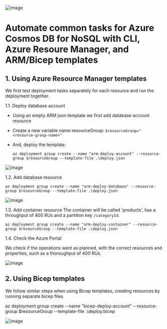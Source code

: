 ![image](https://github.com/ZCHAnalytics/Microsoft-Challenge-data-skills/assets/146954022/cf3a6cf2-a806-4f51-9fba-77ba35d8d19a)

# Automate common tasks for Azure Cosmos DB for NoSQL with CLI, Azure Resoure Manager, and ARM/Bicep templates

## 1. Using Azure Resource Manager templates

We first test deployment tasks separately for each resource and run the deployment together.

1.1. Deploy database account

- Using an empty ARM json template we first add database account resource
- Create a new variable name resourceGroup: `$resourceGroup="<resource-group-name>"`
- And, deploy the template:

  `az deployment group create --name "arm-deploy-account" --resource-group $resourceGroup --template-file .\deploy.json`

![image](https://github.com/ZCHAnalytics/Microsoft-Challenge-data-skills/assets/146954022/4fccfd07-c120-48c3-9a74-2ed40d62d18f)

1.2. Add database resource

  `az deployment group create --name "arm-deploy-database" --resource-group $resourceGroup --template-file .\deploy.json`

![image](https://github.com/ZCHAnalytics/Microsoft-Challenge-data-skills/assets/146954022/b08c1755-3342-4a45-80f9-4eb6dbf652c1)

1.3. Add container resource 
The container will be called 'products', has a throughput of 400 RUs and a partition key `/categoryId`.

  `az deployment group create --name "arm-deploy-container" --resource-group $resourceGroup --template-file .\deploy.json`

1.4. Check the Azure Portal

We check if the operations went as planned, with the correct resources and properties, such as a thoroughput of 400 RUs.

![image](https://github.com/ZCHAnalytics/Microsoft-Challenge-data-skills/assets/146954022/6b1bf04e-5c06-457a-a4c5-ffa4aebd115a)


## 2. Using Bicep templates

We follow similar steps when using Bicep templates, creating resources by running separate bicep files. 

az deployment group create --name "bicep-deploy-account" --resource-group $resourceGroup --template-file .\deploy.bicep

![image](https://github.com/ZCHAnalytics/Microsoft-Challenge-data-skills/assets/146954022/e2f695b8-53f6-4295-900b-9382bb862c4d)

